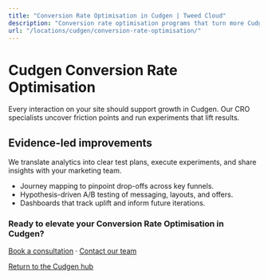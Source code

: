 ```yaml
---
title: "Conversion Rate Optimisation in Cudgen | Tweed Cloud"
description: "Conversion rate optimisation programs that turn more Cudgen visitors into customers."
url: "/locations/cudgen/conversion-rate-optimisation/"
---
```


# Cudgen Conversion Rate Optimisation

Every interaction on your site should support growth in Cudgen. Our CRO specialists uncover friction points and run experiments that lift results.

## Evidence-led improvements

We translate analytics into clear test plans, execute experiments, and share insights with your marketing team.

- Journey mapping to pinpoint drop-offs across key funnels.
- Hypothesis-driven A/B testing of messaging, layouts, and offers.
- Dashboards that track uplift and inform future iterations.

### Ready to elevate your Conversion Rate Optimisation in Cudgen?

[Book a consultation](/consultation/) · [Contact our team](/contact/)

[Return to the Cudgen hub](/locations/cudgen/)
